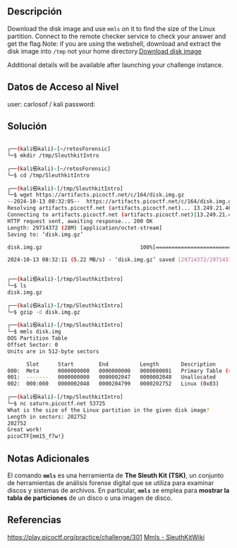 
## Descripción 
Download the disk image and use `mmls` on it to find the size of the Linux partition. Connect to the remote checker service to check your answer and get the flag.Note: if you are using the webshell, download and extract the disk image into `/tmp` not your home directory.[Download disk image](https://artifacts.picoctf.net/c/164/disk.img.gz)

Additional details will be available after launching your challenge instance.

## Datos de Acceso al Nivel
user: carlosof / kali
password:

## Solución
```bash
                                                                                                                                                                       
┌──(kali㉿kali)-[~/retosForensic]
└─$ mkdir /tmp/SleuthkitIntro 
                                                                                                                                                                       
┌──(kali㉿kali)-[~/retosForensic]
└─$ cd /tmp/SleuthkitIntro 
                                                                                                                                                                       
┌──(kali㉿kali)-[/tmp/SleuthkitIntro]
└─$ wget https://artifacts.picoctf.net/c/164/disk.img.gz     
--2024-10-13 08:32:05--  https://artifacts.picoctf.net/c/164/disk.img.gz
Resolving artifacts.picoctf.net (artifacts.picoctf.net)... 13.249.21.46, 13.249.21.66, 13.249.21.32, ...
Connecting to artifacts.picoctf.net (artifacts.picoctf.net)|13.249.21.46|:443... connected.
HTTP request sent, awaiting response... 200 OK
Length: 29714372 (28M) [application/octet-stream]
Saving to: ‘disk.img.gz’

disk.img.gz                               100%[====================================================================================>]  28.34M  5.47MB/s    in 5.4s    

2024-10-13 08:32:11 (5.22 MB/s) - ‘disk.img.gz’ saved [29714372/29714372]

                                                                                                                                                                       
┌──(kali㉿kali)-[/tmp/SleuthkitIntro]
└─$ ls
disk.img.gz
                                                                                                                                                                       
┌──(kali㉿kali)-[/tmp/SleuthkitIntro]
└─$ gzip -d disk.img.gz     
                                                                                                                                                                       
┌──(kali㉿kali)-[/tmp/SleuthkitIntro]
└─$ mmls disk.img             
DOS Partition Table
Offset Sector: 0
Units are in 512-byte sectors

      Slot      Start        End          Length       Description
000:  Meta      0000000000   0000000000   0000000001   Primary Table (#0)
001:  -------   0000000000   0000002047   0000002048   Unallocated
002:  000:000   0000002048   0000204799   0000202752   Linux (0x83)
                                                                                                                                                                        
┌──(kali㉿kali)-[/tmp/SleuthkitIntro]
└─$ nc saturn.picoctf.net 53725
What is the size of the Linux partition in the given disk image?
Length in sectors: 202752 
202752 
Great work!
picoCTF{mm15_f7w!}

```

## Notas Adicionales
El comando **`mmls`** es una herramienta de **The Sleuth Kit (TSK)**, un conjunto de herramientas de análisis forense digital que se utiliza para examinar discos y sistemas de archivos. En particular, **`mmls`** se emplea para **mostrar la tabla de particiones** de un disco o una imagen de disco.

## Referencias 
https://play.picoctf.org/practice/challenge/301
[Mmls - SleuthKitWiki](https://wiki.sleuthkit.org/index.php?title=Mmls#:~:text=mmls%20displays%20the%20contents%20of%20a%20volume%20system,easy%20to%20use%20%27dd%27%20to%20extract%20the%20partitions.)